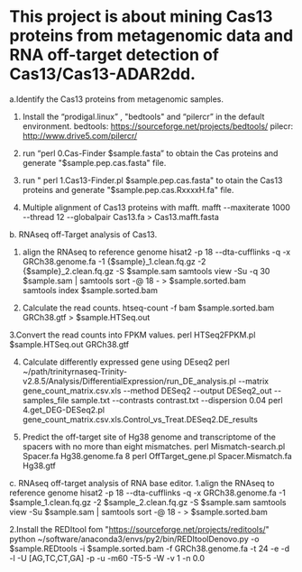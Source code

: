 # This project is about mining Cas13 proteins from metagenomic data and RNA off-target detection of Cas13/Cas13-ADAR2dd.
a.Identify the Cas13 proteins from metagenomic samples.

1. Install the “prodigal.linux” , "bedtools" and “pilercr” in the default environment.
   bedtools:  https://sourceforge.net/projects/bedtools/
   pilecr:  http://www.drive5.com/pilercr/

2. run “perl  0.Cas-Finder  $sample.fasta” to obtain the Cas proteins and generate "$sample.pep.cas.fasta" file.

3. run " perl  1.Cas13-Finder.pl   $sample.pep.cas.fasta" to otain the Cas13 proteins and generate "$sample.pep.cas.RxxxxH.fa" file.

4. Multiple alignment of Cas13 proteins with mafft.
mafft  --maxiterate 1000  --thread 12   --globalpair  Cas13.fa > Cas13.mafft.fasta


b. RNAseq off-Target analysis of Cas13.

1. align the RNAseq to reference genome
hisat2 -p 18 --dta-cufflinks  -q -x     GRCh38.genome.fa  -1   {$sample}_1.clean.fq.gz  -2   {$sample}_2.clean.fq.gz  -S  $sample.sam 
samtools view -Su -q 30  $sample.sam | samtools sort  -@ 18 - > $sample.sorted.bam  
samtools   index  $sample.sorted.bam

2. Calculate the read counts.
htseq-count -f bam  $sample.sorted.bam  GRCh38.gtf  >  $sample.HTSeq.out

3.Convert the read counts into FPKM values.
perl  HTSeq2FPKM.pl   $sample.HTSeq.out    GRCh38.gtf

4. Calculate differently expressed gene using DEseq2
perl    ~/path/trinityrnaseq-Trinity-v2.8.5/Analysis/DifferentialExpression/run_DE_analysis.pl  --matrix gene_count_matrix.csv.xls  --method DESeq2  --output  DESeq2_out  --samples_file  sample.txt  --contrasts  contrast.txt   --dispersion 0.04
perl  4.get_DEG-DESeq2.pl  gene_count_matrix.csv.xls.Control_vs_Treat.DESeq2.DE_results

5. Predict the off-target site of Hg38 genome and transcriptome of the spacers with no more than eight mismatches.
perl  Mismatch-search.pl  Spacer.fa    Hg38.genome.fa    8
perl  OffTarget_gene.pl   Spacer.Mismatch.fa   Hg38.gtf


c. RNAseq off-target analysis of RNA base editor. 
1.align the RNAseq to reference genome
hisat2 -p 18 --dta-cufflinks  -q -x   GRCh38.genome.fa  -1   $sample\_1.clean.fq.gz  -2   $sample\_2.clean.fq.gz  -S  $sample.sam
samtools view -Su  $sample.sam | samtools sort  -@ 18 - > $sample.sorted.bam

2.Install the REDItool fom "https://sourceforge.net/projects/reditools/"
python ~/software/anaconda3/envs/py2/bin/REDItoolDenovo.py  -o  $sample.REDtools -i $sample.sorted.bam  -f  GRCh38.genome.fa  -t 24 -e -d -l -U [AG,TC,CT,GA] -p -u -m60 -T5-5 -W -v 1 -n  0.0

